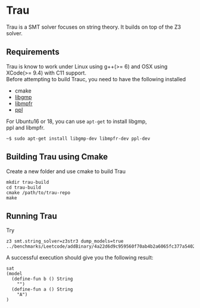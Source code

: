 # Trau
Trau is a SMT solver focuses on string theory. It builds on top of the Z3 solver.

## Requirements

Trau is know to work under Linux using g++(>= 6) and OSX 
using XCode(>= 9.4) with C11 support.   
Before attempting to build Trauc, you need to have the 
following installed
- cmake
- [libgmp](https://gmplib.org/)
- [libmpfr](https://www.mpfr.org/)
- [ppl](https://www.bugseng.com/ppl)

For Ubuntu16 or 18, you can use `apt-get` to install libgmp,  
ppl and libmpfr.
```
~$ sudo apt-get install libgmp-dev libmpfr-dev ppl-dev
```

## Building Trau using Cmake
Create a new folder and use cmake to build Trau
```
mkdir trau-build
cd trau-build
cmake /path/to/trau-repo
make
```

## Running Trau 

Try 
```
z3 smt.string_solver=z3str3 dump_models=true ../benchmarks/Leetcode/addBinary/4a22d6d9c959560f70ab4b2a6065fc377a5402487ae4c5eae36c3f54.smt2
```
A successful execution should give you the following result:

```
sat
(model 
  (define-fun b () String
    "")
  (define-fun a () String
    "A")
)

```
